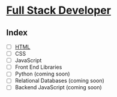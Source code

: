 # [Full Stack Developer](https://www.freecodecamp.org/learn/full-stack-developer/)

## Index

- [ ] [HTML](./01-html/README.md)
- [ ] CSS
- [ ] JavaScript
- [ ] Front End Libraries
- [ ] Python (coming soon)
- [ ] Relational Databases (coming soon)
- [ ] Backend JavaScript (coming soon)
